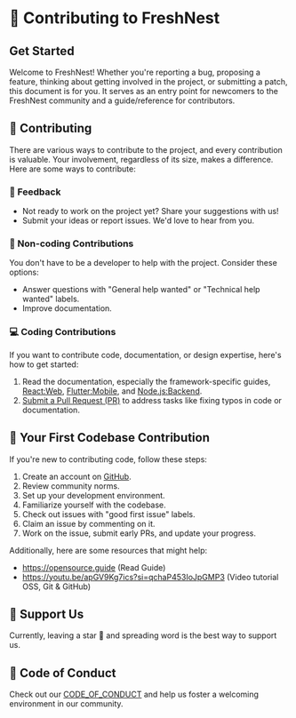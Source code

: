 # 🚀 Contributing to FreshNest

## Get Started
Welcome to FreshNest! Whether you're reporting a bug, proposing a feature, thinking about getting involved in the project, or submitting a patch, this document is for you. It serves as an entry point for newcomers to the FreshNest community and a guide/reference for contributors.

## 🤝 Contributing
There are various ways to contribute to the project, and every contribution is valuable. Your involvement, regardless of its size, makes a difference. Here are some ways to contribute:

### 📣 Feedback
- Not ready to work on the project yet? Share your suggestions with us!
- Submit your ideas or report issues. We'd love to hear from you.

### 💼 Non-coding Contributions
You don't have to be a developer to help with the project. Consider these options:
- Answer questions with "General help wanted" or "Technical help wanted" labels.
- Improve documentation.

### 💻 Coding Contributions
If you want to contribute code, documentation, or design expertise, here's how to get started:

1. Read the documentation, especially the framework-specific guides, [React:Web](https://github.com/AmanNegi/FreshNest/blob/main/frontend/react/README.md), [Flutter:Mobile](https://github.com/AmanNegi/FreshNest/blob/main/frontend/flutter/README.md), and [Node.js:Backend](https://github.com/AmanNegi/FreshNest/blob/main/backend/README.md).
2. [Submit a Pull Request (PR)](https://opensource.guide/how-to-contribute/#opening-a-pull-request) to address tasks like fixing typos in code or documentation.

## 🌟 Your First Codebase Contribution
If you're new to contributing code, follow these steps:
1. Create an account on [GitHub](https://github.com/).
2. Review community norms.
3. Set up your development environment. 
4. Familiarize yourself with the codebase.
5. Check out issues with "good first issue" labels.
6. Claim an issue by commenting on it.
7. Work on the issue, submit early PRs, and update your progress.

Additionally, here are some resources that might help:
- https://opensource.guide (Read Guide)
- https://youtu.be/apGV9Kg7ics?si=qchaP453IoJpGMP3 (Video tutorial OSS, Git & GitHub)

## 🌟 Support Us
Currently, leaving a star 🌟 and spreading word is the best way to support us.
 
## 📜 Code of Conduct
Check out our [CODE_OF_CONDUCT](https://github.com/AmanNegi/FreshNest/blob/main/CODE_OF_CONDUCT.md) and help us foster a welcoming environment in our community.
